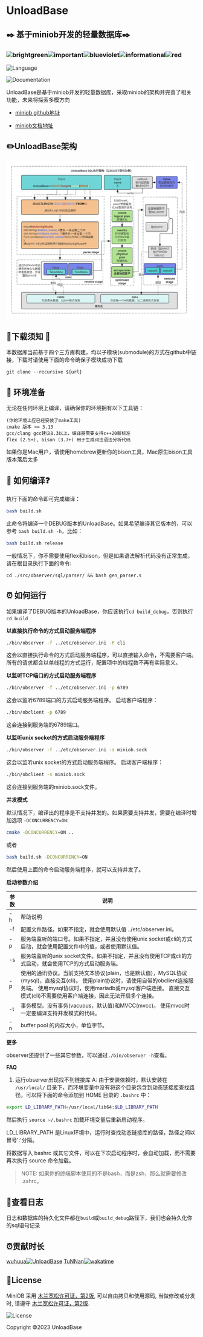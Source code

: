 #  UnloadBase

## :black_nib: 基于miniob开发的轻量数据库:black_nib:

### ![brightgreen](https://img.shields.io/badge/-轻量级-brightgreen)![important](https://img.shields.io/badge/-全平台通用-important)![blueviolet](https://img.shields.io/badge/-多模方向正在开发中-blueviolet)![informational](https://img.shields.io/badge/-基于MuLan开源协议开源-informational)![red](https://img.shields.io/badge/-中文-red)

![Language](https://img.shields.io/badge/language-c++-brightgreen)

![Documentation](https://img.shields.io/badge/documentation-yes-brightgreen)

UnloadBase是基于miniob开发的轻量数据库，采取miniob的架构并完善了相关功能，未来将探索多模方向

- [miniob github地址](https://github.com/oceanbase/miniob) 

- [miniob文档地址](https://oceanbase.github.io/miniob/miniob-introduction.html)

## :pencil2:UnloadBase架构

![unloadbase_sql](./docs/unloadbase_sql.svg)

## :whale:下载须知 :feet:

本数据库当前基于四个三方库构建，均以子模块(submodule)的方式在github中链接，下载时请使用下面的命令确保子模块成功下载

```shell
git clone --recursive ${url}
```

## :articulated_lorry: 环境准备

无论在任何环境上编译，请确保你的环境拥有以下工具链：

```shell
(你的环境上应已经安装了make工具)
cmake 版本 >= 3.13
gcc/clang gcc建议8.3以上，编译器需要支持c++20新标准
flex (2.5+), bison (3.7+) 用于生成词法语法分析代码
```

如果你是Mac用户，请使用homebrew更新你的bison工具，Mac原生bison工具版本落后太多

## :thinking: 如何编译:question:

执行下面的命令即可完成编译：

```bash
bash build.sh
```

此命令将编译一个DEBUG版本的UnloadBase。如果希望编译其它版本的，可以参考 `bash build.sh -h`，比如：

```bash
bash build.sh release
```

一般情况下，你不需要使用flex和bison，但是如果语法解析代码没有正常生成，请在根目录执行下面的命令:

```shell
cd ./src/observer/sql/parser/ && bash gen_parser.s 
```

## :alarm_clock: 如何运行

如果编译了DEBUG版本的UnloadBase，你应该执行`cd build_debug`，否则执行`cd build`

**以直接执行命令的方式启动服务端程序**

```bash
./bin/observer -f ../etc/observer.ini -P cli
```

这会以直接执行命令的方式启动服务端程序，可以直接输入命令，不需要客户端。所有的请求都会以单线程的方式运行，配置项中的线程数不再有实际意义。

**以监听TCP端口的方式启动服务端程序**

```bash
./bin/observer -f ../etc/observer.ini -p 6789
```

这会以监听6789端口的方式启动服务端程序。 启动客户端程序：

```bash
./bin/obclient -p 6789
```

这会连接到服务端的6789端口。

**以监听unix socket的方式启动服务端程序**

```bash
./bin/observer -f ../etc/observer.ini -s miniob.sock
```

这会以监听unix socket的方式启动服务端程序。 启动客户端程序：

```bash
./bin/obclient -s miniob.sock
```

这会连接到服务端的miniob.sock文件。

**并发模式**

默认情况下，编译出的程序是不支持并发的。如果需要支持并发，需要在编译时增加选项 `-DCONCURRENCY=ON`:

```bash
cmake -DCONCURRENCY=ON ..
```

或者

```bash
bash build.sh -DCONCURRENCY=ON
```

然后使用上面的命令启动服务端程序，就可以支持并发了。

**启动参数介绍**

| 参数 | 说明                                                         |
| ---- | ------------------------------------------------------------ |
| -h   | 帮助说明                                                     |
| -f   | 配置文件路径。如果不指定，就会使用默认值 ../etc/observer.ini。 |
| -p   | 服务端监听的端口号。如果不指定，并且没有使用unix socket或cli的方式启动，就会使用配置文件中的值，或者使用默认值。 |
| -s   | 服务端监听的unix socket文件。如果不指定，并且没有使用TCP或cli的方式启动，就会使用TCP的方式启动服务端。 |
| -P   | 使用的通讯协议。当前支持文本协议(plain，也是默认值)，MySQL协议(mysql)，直接交互(cli)。 使用plain协议时，请使用自带的obclient连接服务端。 使用mysql协议时，使用mariadb或mysql客户端连接。 直接交互模式(cli)不需要使用客户端连接，因此无法开启多个连接。 |
| -t   | 事务模型。没有事务(vacuous，默认值)和MVCC(mvcc)。 使用mvcc时一定要编译支持并发模式的代码。 |
| -n   | buffer pool 的内存大小，单位字节。                           |

**更多**

observer还提供了一些其它参数，可以通过`./bin/observer -h`查看。

**FAQ**

1. 运行observer出现找不到链接库 A: 由于安装依赖时，默认安装在 `/usr/local/` 目录下，而环境变量中没有将这个目录包含到动态链接库查找路径。可以将下面的命令添加到 HOME 目录的 `.bashrc` 中：

```bash
export LD_LIBRARY_PATH=/usr/local/lib64:$LD_LIBRARY_PATH
```

然后执行 `source ~/.bashrc` 加载环境变量后重新启动程序。

LD_LIBRARY_PATH 是Linux环境中，运行时查找动态链接库的路径，路径之间以冒号':'分隔。

将数据写入 bashrc 或其它文件，可以在下次启动程序时，会自动加载，而不需要再次执行 source 命令加载。

> NOTE: 如果你的终端脚本使用的不是bash，而是zsh，那么就需要修改 .zshrc。

## :memo:查看日志

日志和数据库的持久化文件都在`build`或`build_debug`路径下，我们也会持久化你的sql语句记录

## :alarm_clock:贡献时长
[wuhuua](https://github.com/wuhuua)[![UnloadBase](https://wakatime.com/badge/user/e4826945-9108-492a-9ac8-2bc8d7dfb994/project/ac35ffd3-95b2-4e3d-90d3-c5b6e2ade501.svg)](https://wakatime.com/badge/user/e4826945-9108-492a-9ac8-2bc8d7dfb994/project/ac35ffd3-95b2-4e3d-90d3-c5b6e2ade501)
[TuNNan](https://github.com/TuNNan2003)[![wakatime](https://wakatime.com/badge/user/b86b9fb4-9b8e-44ab-b86f-7428453fc563/project/063c742d-9237-496b-92ca-885172564e02.svg)](https://wakatime.com/badge/user/b86b9fb4-9b8e-44ab-b86f-7428453fc563/project/063c742d-9237-496b-92ca-885172564e02)

## :sparkling_heart:License

MiniOB 采用 [木兰宽松许可证，第2版](https://license.coscl.org.cn/MulanPSL2), 可以自由拷贝和使用源码, 当做修改或分发时, 请遵守 [木兰宽松许可证，第2版](https://license.coscl.org.cn/MulanPSL2).

![License](https://img.shields.io/badge/license-MuLan-yellow)



Copyright :copyright:2023 UnloadBase

